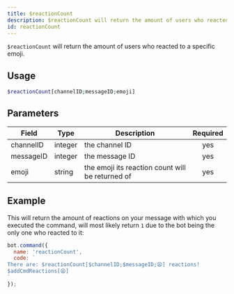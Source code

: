 ```yaml
---
title: $reactionCount 
description: $reactionCount will return the amount of users who reacted to a specific emoji.
id: reactionCount
---
```


`$reactionCount` will return the amount of users who reacted to a specific emoji.

## Usage

```php
$reactionCount[channelID;messageID;emoji]
```

## Parameters 


| Field     | Type    | Description                                        | Required |
|-----------|---------|----------------------------------------------------| :--------: |
| channelID      | integer  | the channel ID                             | yes      |
| messageID     | integer  | the message ID          | yes       |
| emoji        | string  | the emoji its reaction count will be returned of                | yes      |


## Example

This will return the amount of reactions on your message with which you executed the command, will most likely return `1` due to the bot being the only one who reacted to it:

```javascript
bot.command({
  name: 'reactionCount',
  code: `
There are: $reactionCount[$channelID;$messageID;😫] reactions!
$addCmdReactions[😫]
`
});
```
